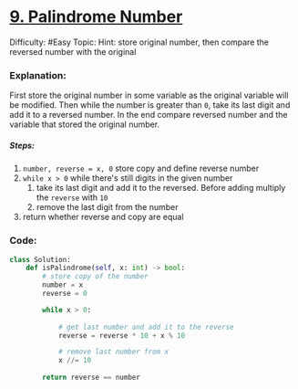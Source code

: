 # [9. Palindrome Number](https://leetcode.com/problems/palindrome-number/)

Difficulty: #Easy 
Topic: 
Hint: store original number, then compare the reversed number with the original

### Explanation:
First store the original number in some variable as the original variable will be modified. Then while the number is greater than `0`, take its last digit and add it to a reversed number. In the end compare reversed number and the variable that stored the original number.
##### Steps:
1. `number, reverse = x, 0` store copy and define reverse number
2. `while x > 0` while there's still digits in the given number
	1. take its last digit and add it to the reversed. Before adding multiply the `reverse` with `10`
	2. remove the last digit from the number
3. return whether reverse and copy are equal

### Code:

```python
class Solution:
    def isPalindrome(self, x: int) -> bool:
        # store copy of the number
        number = x
        reverse = 0

        while x > 0:
            
            # get last number and add it to the reverse
            reverse = reverse * 10 + x % 10

            # remove last number from x
            x //= 10
        
        return reverse == number
```
